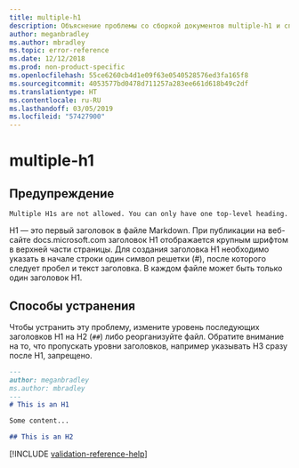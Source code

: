 ```yaml
---
title: multiple-h1
description: Объяснение проблемы со сборкой документов multiple-h1 и способа ее устранения
author: meganbradley
ms.author: mbradley
ms.topic: error-reference
ms.date: 12/12/2018
ms.prod: non-product-specific
ms.openlocfilehash: 55ce6260cb4d1e09f63e0540528576ed3fa165f8
ms.sourcegitcommit: 4053577bd0478d711257a283ee661d618b49c2df
ms.translationtype: HT
ms.contentlocale: ru-RU
ms.lasthandoff: 03/05/2019
ms.locfileid: "57427900"
---
```

# <a name="multiple-h1"></a>multiple-h1

## <a name="warning"></a>Предупреждение

`Multiple H1s are not allowed. You can only have one top-level heading.`

H1 — это первый заголовок в файле Markdown. При публикации на веб-сайте docs.microsoft.com заголовок H1 отображается крупным шрифтом в верхней части страницы. Для создания заголовка H1 необходимо указать в начале строки один символ решетки (#), после которого следует пробел и текст заголовка. В каждом файле может быть только один заголовок H1.

## <a name="resolution"></a>Способы устранения

Чтобы устранить эту проблему, измените уровень последующих заголовков H1 на H2 (`##`) либо реорганизуйте файл. Обратите внимание на то, что пропускать уровни заголовков, например указывать H3 сразу после H1, запрещено.

```markdown
---
author: meganbradley
ms.author: mbradley
---
# This is an H1

Some content...

## This is an H2
```

<!--make sure to add this file to your includes folder and verify the path-->
[!INCLUDE [validation-reference-help](includes/validation-reference-help.md)]